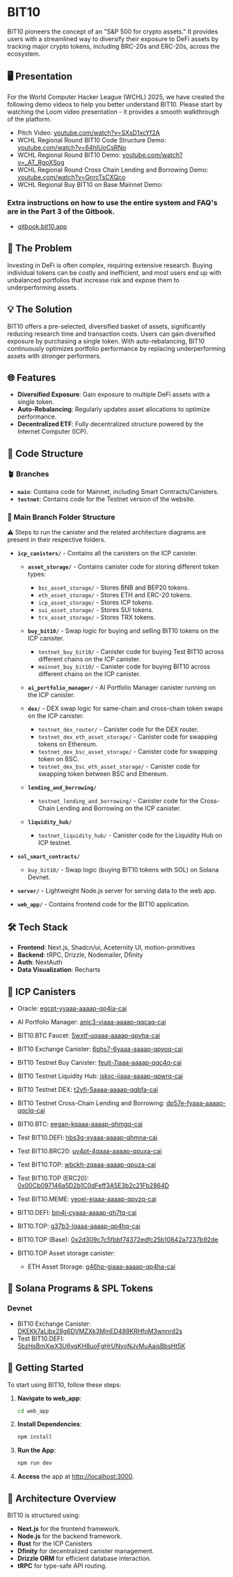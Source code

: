 # BIT10

BIT10 pioneers the concept of an "S&P 500 for crypto assets." It provides users with a streamlined way to diversify their exposure to DeFi assets by tracking major crypto tokens, including BRC-20s and ERC-20s, across the ecosystem.

## 🖥️ Presentation

For the World Computer Hacker League (WCHL) 2025, we have created the following demo videos to help you better understand BIT10. Please start by watching the Loom video presentation - it provides a smooth walkthrough of the platform.

<!-- - Pitch Video: [youtu.be/Mceef9ahg_A](https://youtu.be/Mceef9ahg_A)
- Pitch Deck: [BIT10 WCHL Deck.pdf](https://github.com/user-attachments/files/21993258/BIT10.WCHL.Deck.pdf)
- WCHL National Round BIT10 Demo: [youtube.com/watch?v=YQdF3uXAY4A](https://www.youtube.com/watch?v=YQdF3uXAY4A)
- WCHL National Round Cross Chain Lending and Borrowing: [youtube.com/watch?v=DCkX21094Ng](https://www.youtube.com/watch?v=DCkX21094Ng)
- WCHL National Round Cross Chain DEX: [youtube.com/watch?v=sEe__ZwVW8U](https://www.youtube.com/watch?v=sEe__ZwVW8U)
- WCHL National Round Market Cap Rebalance: [youtube.com/watch?v=UQW2NAXfGts](https://www.youtube.com/watch?v=UQW2NAXfGts)
- WCHL National Round AI Portfolio Manager: [youtube.com/watch?v=tVY_6PrMrU4](https://www.youtube.com/watch?v=tVY_6PrMrU4) -->

- Pitch Video: [youtube.com/watch?v=SXsD1xcYf2A](https://www.youtube.com/watch?v=SXsD1xcYf2A) 
- WCHL Regional Round BIT10 Code Structure Demo: [youtube.com/watch?v=64hIUoCsRNo](https://www.youtube.com/watch?v=64hIUoCsRNo) 
- WCHL Regional Round BIT10 Demo: [youtube.com/watch?v=_AT_RgoXSog](https://www.youtube.com/watch?v=_AT_RgoXSog)
- WCHL Regional Round Cross Chain Lending and Borrowing Demo: [youtube.com/watch?v=GnrcTsCXQco](https://www.youtube.com/watch?v=GnrcTsCXQco)
- WCHL Regional Buy BIT10 on Base Mainnet Demo: []()

### Extra instructions on how to use the entire system and FAQ's are in the Part 3 of the Gitbook.

- [gitbook.bit10.app](https://gitbook.bit10.app)

## 🚀 The Problem

Investing in DeFi is often complex, requiring extensive research. Buying individual tokens can be costly and inefficient, and most users end up with unbalanced portfolios that increase risk and expose them to underperforming assets.

## 💡 The Solution

BIT10 offers a pre-selected, diversified basket of assets, significantly reducing research time and transaction costs. Users can gain diversified exposure by purchasing a single token. With auto-rebalancing, BIT10 continuously optimizes portfolio performance by replacing underperforming assets with stronger performers.

## 🌐 Features

- **Diversified Exposure**: Gain exposure to multiple DeFi assets with a single token.
- **Auto-Rebalancing**: Regularly updates asset allocations to optimize performance.
- **Decentralized ETF**: Fully decentralized structure powered by the Internet Computer (ICP).

## 📂 Code Structure

### 🪴 Branches

* **`main`**: Contains code for Mainnet, including Smart Contracts/Canisters.
* **`testnet`**: Contains code for the Testnet version of the website.

### 🌲 Main Branch Folder Structure

⚠️ Steps to run the canister and the related architecture diagrams are present in their respective folders.

- **`icp_canisters/`** - Contains all the canisters on the ICP canister.

  - **`asset_storage/`** - Contains canister code for storing different token types:
    - `bsc_asset_storage/` - Stores BNB and BEP20 tokens.
    - `eth_asset_storage/` - Stores ETH and ERC-20 tokens.
    - `icp_asset_storage/` - Stores ICP tokens.
    - `sui_asset_storage/` - Stores SUI tokens.
    - `trx_asset_storage/` - Stores TRX tokens.

  - **`buy_bit10/`** - Swap logic for buying and selling BIT10 tokens on the ICP canister.
    - `testnet_buy_bit10/` - Canister code for buying Test BIT10 across different chains on the ICP canister.
    - `mainnet_buy_bit10/` - Canister code for buying BIT10 across different chains on the ICP canister.
  
  - **`ai_portfolio_manager/`** - AI Portfolio Manager canister running on the ICP canister.
  
  - **`dex/`** - DEX swap logic for same-chain and cross-chain token swaps on the ICP canister.
    - `testnet_dex_router/` - Canister code for the DEX router.
    - `testnet_dex_eth_asset_storage/` - Canister code for swapping tokens on Ethereum.
    - `testnet_dex_bsc_asset_storage/` - Canister code for swapping token on BSC.
    - `testnet_dex_bsc_eth_asset_storage/` - Canister code for swapping token between BSC and Ethereum.

  - **`lending_and_borrowing/`**
    - `testnet_lending_and_borrowing/` - Canister code for the Cross-Chain Lending and Borrowing on the ICP canister.

  - **`liquidity_hub/`**
    - `testnet_liquidity_hub/` - Canister code for the Liquidity Hub on ICP testnet.

- **`sol_smart_contracts/`**
  - `buy_bit10/` - Swap logic (buying BIT10 tokens with SOL) on Solana Devnet.

- **`server/`** - Lightweight Node.js server for serving data to the web app.

- **`web_app/`** - Contains frontend code for the BIT10 application.

## 🛠 Tech Stack

- **Frontend**: Next.js, Shadcn/ui, Aceternity UI, motion-primitives
- **Backend**: tRPC, Drizzle, Nodemailer, Dfinity
- **Auth**: NextAuth
- **Data Visualization**: Recharts

## 🔗 ICP Canisters

- Oracle: [egcpt-yyaaa-aaaap-qp4ia-cai](https://a4gq6-oaaaa-aaaab-qaa4q-cai.raw.icp0.io/?id=egcpt-yyaaa-aaaap-qp4ia-cai)
- AI Portfolio Manager: [anic3-viaaa-aaaap-qqcaq-cai](https://a4gq6-oaaaa-aaaab-qaa4q-cai.raw.icp0.io/?id=anic3-viaaa-aaaap-qqcaq-cai)
- BIT10.BTC Faucet: [5wxtf-uqaaa-aaaap-qpvha-cai](https://a4gq6-oaaaa-aaaab-qaa4q-cai.raw.icp0.io/?id=5wxtf-uqaaa-aaaap-qpvha-cai)
- BIT10 Exchange Canister: [6phs7-6yaaa-aaaap-qpvoq-cai](https://a4gq6-oaaaa-aaaab-qaa4q-cai.raw.icp0.io/?id=6phs7-6yaaa-aaaap-qpvoq-cai)
- BIT10 Testnet Buy Canister: [feujt-7iaaa-aaaap-qqc4q-cai](https://a4gq6-oaaaa-aaaab-qaa4q-cai.raw.icp0.io/?id=feujt-7iaaa-aaaap-qqc4q-cai)
- BIT10 Testnet Liquidity Hub: [jskxc-iiaaa-aaaap-qpwrq-cai](https://a4gq6-oaaaa-aaaab-qaa4q-cai.raw.icp0.io/?id=jskxc-iiaaa-aaaap-qpwrq-cai)
- BIT10 Testnet DEX: [t2vfi-5aaaa-aaaap-qqbfa-cai](https://a4gq6-oaaaa-aaaab-qaa4q-cai.raw.icp0.io/?id=t2vfi-5aaaa-aaaap-qqbfa-cai)
- BIT10 Testnet Cross-Chain Lending and Borrowing: [dp57e-fyaaa-aaaap-qqclq-cai](https://a4gq6-oaaaa-aaaab-qaa4q-cai.raw.icp0.io/?id=dp57e-fyaaa-aaaap-qqclq-cai)
- BIT10.BTC: [eegan-kqaaa-aaaap-qhmgq-cai](https://a4gq6-oaaaa-aaaab-qaa4q-cai.raw.icp0.io/?id=eegan-kqaaa-aaaap-qhmgq-cai)
- Test BIT10.DEFI: [hbs3g-xyaaa-aaaap-qhmna-cai](https://a4gq6-oaaaa-aaaab-qaa4q-cai.raw.icp0.io/?id=hbs3g-xyaaa-aaaap-qhmna-cai)
- Test BIT10.BRC20: [uv4pt-4qaaa-aaaap-qpuxa-cai](https://a4gq6-oaaaa-aaaab-qaa4q-cai.raw.icp0.io/?id=uv4pt-4qaaa-aaaap-qpuxa-cai)
- Test BIT10.TOP: [wbckh-zqaaa-aaaap-qpuza-cai](https://a4gq6-oaaaa-aaaab-qaa4q-cai.raw.icp0.io/?id=wbckh-zqaaa-aaaap-qpuza-cai)
- Test BIT10.TOP (ERC20): [0x00Cb097146a5D2b1C0dFeff3A5E3b2c21Fb2864D](https://sepolia.etherscan.io/token/0x00Cb097146a5D2b1C0dFeff3A5E3b2c21Fb2864D)
- Test BIT10.MEME: [yeoei-eiaaa-aaaap-qpvzq-cai](https://a4gq6-oaaaa-aaaab-qaa4q-cai.raw.icp0.io/?id=yeoei-eiaaa-aaaap-qpvzq-cai)
- BIT10.DEFI: [bin4j-cyaaa-aaaap-qh7tq-cai](https://a4gq6-oaaaa-aaaab-qaa4q-cai.raw.icp0.io/?id=bin4j-cyaaa-aaaap-qh7tq-cai)
- BIT10.TOP: [g37b3-lqaaa-aaaap-qp4hq-cai](https://a4gq6-oaaaa-aaaab-qaa4q-cai.raw.icp0.io/?id=g37b3-lqaaa-aaaap-qp4hq-cai)
- BIT10.TOP (Base): [0x2d309c7c5fbbf74372edfc25b10842a7237b92de](https://basescan.org/token/0x2d309c7c5fbbf74372edfc25b10842a7237b92de)

- BIT10.TOP Asset storage canister:
  - ETH Asset Storage: [g46hp-giaaa-aaaap-qp4ha-cai](https://a4gq6-oaaaa-aaaab-qaa4q-cai.raw.icp0.io/?id=g46hp-giaaa-aaaap-qp4ha-cai)

<!-- - Old Oracle: [fg5vt-paaaa-aaaap-qhhra-cai](https://a4gq6-oaaaa-aaaab-qaa4q-cai.raw.icp0.io/?id=fg5vt-paaaa-aaaap-qhhra-cai) -->
<!-- - BIT10.BRC20: [7bi3r-piaaa-aaaap-qpnrq-cai](https://a4gq6-oaaaa-aaaab-qaa4q-cai.raw.icp0.io/?id=7bi3r-piaaa-aaaap-qpnrq-cai) -->
<!-- - ICP Asset Storage: [yymp3-uaaaa-aaaap-qklqa-cai](https://a4gq6-oaaaa-aaaab-qaa4q-cai.raw.icp0.io/?id=yymp3-uaaaa-aaaap-qklqa-cai) -->
<!-- - ERC20 Asset Storage Sepolia Testnet: [zkrig-uqaaa-aaaap-qkmiq-cai](https://a4gq6-oaaaa-aaaab-qaa4q-cai.raw.icp0.io/?id=zkrig-uqaaa-aaaap-qkmiq-cai) -->
<!-- - ERC20 Asset Storage: [2bh6f-siaaa-aaaap-qkmca-cai](https://a4gq6-oaaaa-aaaab-qaa4q-cai.raw.icp0.io/?id=2bh6f-siaaa-aaaap-qkmca-cai) -->
<!-- - BRC20 Asset Storage: [2tbj4-6yaaa-aaaap-qkmba-cai](https://a4gq6-oaaaa-aaaab-qaa4q-cai.raw.icp0.io/?id=2tbj4-6yaaa-aaaap-qkmba-cai) -->
<!-- - OLD ERROR BRC20 Asset Storage: [2xxwk-lyaaa-aaaap-qkl4q-cai](https://a4gq6-oaaaa-aaaab-qaa4q-cai.raw.icp0.io/?id=2xxwk-lyaaa-aaaap-qkl4q-cai) -->

## 🔗 Solana Programs & SPL Tokens

### Devnet

- BIT10 Exchange Canister: [DKEKk7aLibx28g6DVMZXk3MinED489KRHfoM3wnnrd2s](https://solana.fm/address/DKEKk7aLibx28g6DVMZXk3MinED489KRHfoM3wnnrd2s?cluster=devnet-solana)
- Test BIT10.DEFI: [5bzHsBmXwX3U6yqKH8uoFgHrUNyoNJvMuAajsBbsHt5K](https://solana.fm/address/5bzHsBmXwX3U6yqKH8uoFgHrUNyoNJvMuAajsBbsHt5K?cluster=devnet-solana)

## 🏁 Getting Started

To start using BIT10, follow these steps:

1. **Navigate to web_app**:
    ```bash
    cd web_app
    ```

2. **Install Dependencies**:
    ```bash
    npm install
    ```

3. **Run the App**:
    ```bash
    npm run dev
    ```

3. **Access** the app at [http://localhost:3000](http://localhost:3000).

## 📐 Architecture Overview

BIT10 is structured using:

- **Next.js** for the frontend framework.
- **Node.js** for the backend framework.
- **Rust** for the ICP Canisters
- **Dfinity** for decentralized canister management.
- **Drizzle ORM** for efficient database interaction.
- **tRPC** for type-safe API routing.
